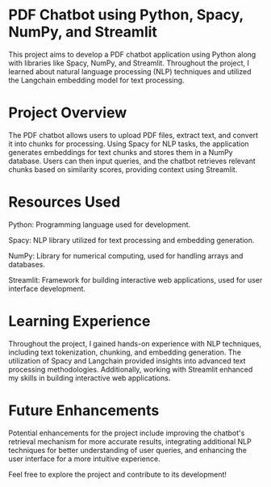 # PDF Chatbot using Python, Spacy, NumPy, and Streamlit
This project aims to develop a PDF chatbot application using Python along with libraries like Spacy, NumPy, and Streamlit. Throughout the project, I learned about natural language processing (NLP) techniques and utilized the Langchain embedding model for text processing.

# Project Overview
The PDF chatbot allows users to upload PDF files, extract text, and convert it into chunks for processing. Using Spacy for NLP tasks, the application generates embeddings for text chunks and stores them in a NumPy database. Users can then input queries, and the chatbot retrieves relevant chunks based on similarity scores, providing context using Streamlit.

# Resources Used
Python: Programming language used for development.

Spacy: NLP library utilized for text processing and embedding generation.

NumPy: Library for numerical computing, used for handling arrays and databases.

Streamlit: Framework for building interactive web applications, used for user interface development.

# Learning Experience
Throughout the project, I gained hands-on experience with NLP techniques, including text tokenization, chunking, and embedding generation. The utilization of Spacy and Langchain provided insights into advanced text processing methodologies. Additionally, working with Streamlit enhanced my skills in building interactive web applications.

# Future Enhancements
Potential enhancements for the project include improving the chatbot's retrieval mechanism for more accurate results, integrating additional NLP techniques for better understanding of user queries, and enhancing the user interface for a more intuitive experience.

Feel free to explore the project and contribute to its development!
